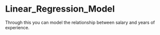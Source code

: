 # Linear_Regression_Model
Through this you can model the relationship between salary and years of experience.
